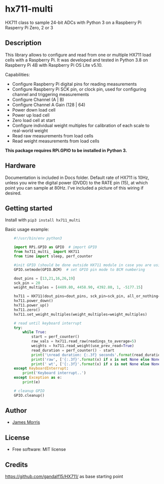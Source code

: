 # hx711-multi

HX711 class to sample 24-bit ADCs with Python 3 on a Raspberry Pi Rasperry Pi Zero, 2 or 3

Description
-----------
This library allows to configure and read from one or multiple HX711 load cells with a Raspberry Pi. It was developed and tested in Python 3.8 on Raspberry Pi 4B with Raspberry Pi OS Lite v5.10.

Capabilities:

* Configure Raspberry Pi digital pins for reading measurements
* Configure Raspberry Pi SCK pin, or clock pin, used for configuring channel and triggering measurements
* Configure Channel (A | B)
* Configure Channel A Gain (128 | 64)
* Power down load cell
* Power up load cell
* Zero load cell at start
* Configure individual weight multiples for calibration of each scale to real-world weight
* Read raw measurements from load cells
* Read weight measurements from load cells

**This package requires RPi.GPIO to be installed in Python 3.**

Hardware
-----------
Documentation is included in Docs folder. Default rate of HX711 is 10Hz, unless you wire the digital power (DVDD) to the RATE pin (15), at which point you can sample at 80Hz. I've included a picture of this wiring if desired.

Getting started
---------------

Install with ```pip3 install hx711_multi```

Basic usage example:

```python
    #!/usr/bin/env python3

    import RPi.GPIO as GPIO  # import GPIO
    from hx711_multi_ import HX711
    from time import sleep, perf_counter

    #init GPIO (should be done outside HX711 module in case you are using other GPIO functionality)
    GPIO.setmode(GPIO.BCM)  # set GPIO pin mode to BCM numbering

    dout_pins = [13,21,16,26,19]
    sck_pin = 20
    weight_multiples = [4489.80, 4458.90, 4392.80, 1, -5177.15]

    hx711 = HX711(dout_pins=dout_pins, sck_pin=sck_pin, all_or_nothing=False, log_level='CRITICAL')  # create an object
    hx711.power_down()
    hx711.power_up()
    hx711.zero()
    hx711.set_weight_multiples(weight_multiples=weight_multiples)

    # read until keyboard interrupt
    try:
        while True:
            start = perf_counter()
            raw_vals = hx711.read_raw(readings_to_average=5)
            weights = hx711.read_weight(use_prev_read=True)
            read_duration = perf_counter() - start
            print('\nread duration: {:.3f} seconds'.format(read_duration))
            print('raw', ['{:.3f}'.format(x) if x is not None else None for x in raw_vals])
            print(' wt', ['{:.3f}'.format(x) if x is not None else None for x in weights])
    except KeyboardInterrupt:
        print('Keyboard interrupt..')
    except Exception as e:
        print(e)

    # cleanup GPIO
    GPIO.cleanup()
```

Author
-------
* [James Morris](https://morrisjam.es)

License
-------
* Free software: MIT license

Credits
---------
https://github.com/gandalf15/HX711/ as base starting point